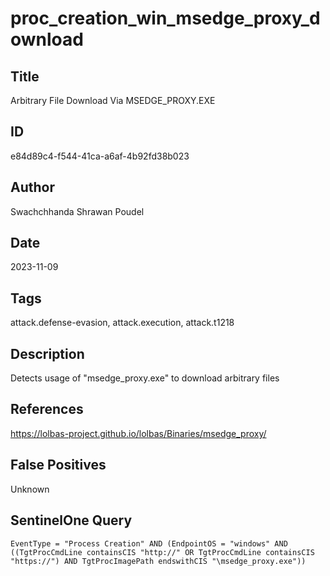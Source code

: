 # proc_creation_win_msedge_proxy_download

## Title
Arbitrary File Download Via MSEDGE_PROXY.EXE

## ID
e84d89c4-f544-41ca-a6af-4b92fd38b023

## Author
Swachchhanda Shrawan Poudel

## Date
2023-11-09

## Tags
attack.defense-evasion, attack.execution, attack.t1218

## Description
Detects usage of "msedge_proxy.exe" to download arbitrary files

## References
https://lolbas-project.github.io/lolbas/Binaries/msedge_proxy/

## False Positives
Unknown

## SentinelOne Query
```
EventType = "Process Creation" AND (EndpointOS = "windows" AND ((TgtProcCmdLine containsCIS "http://" OR TgtProcCmdLine containsCIS "https://") AND TgtProcImagePath endswithCIS "\msedge_proxy.exe"))

```
